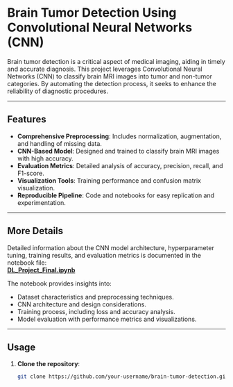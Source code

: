 # Brain Tumor Detection Using Convolutional Neural Networks (CNN)

Brain tumor detection is a critical aspect of medical imaging, aiding in timely and accurate diagnosis. This project leverages Convolutional Neural Networks (CNN) to classify brain MRI images into tumor and non-tumor categories. By automating the detection process, it seeks to enhance the reliability of diagnostic procedures.

---

## Features

- **Comprehensive Preprocessing**: Includes normalization, augmentation, and handling of missing data.
- **CNN-Based Model**: Designed and trained to classify brain MRI images with high accuracy.
- **Evaluation Metrics**: Detailed analysis of accuracy, precision, recall, and F1-score.
- **Visualization Tools**: Training performance and confusion matrix visualization.
- **Reproducible Pipeline**: Code and notebooks for easy replication and experimentation.

---

## More Details

Detailed information about the CNN model architecture, hyperparameter tuning, training results, and evaluation metrics is documented in the notebook file:  
**[DL_Project_Final.ipynb](DL_Project_Final.ipynb)**  

The notebook provides insights into:  
- Dataset characteristics and preprocessing techniques.  
- CNN architecture and design considerations.  
- Training process, including loss and accuracy analysis.  
- Model evaluation with performance metrics and visualizations.

---

## Usage

1. **Clone the repository**:  
   ```bash
   git clone https://github.com/your-username/brain-tumor-detection.git
